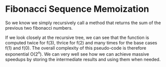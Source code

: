 # Fibonacci Sequence Memoization

So we know we simply recursively call a method that returns the sum of the previous two fibonacci numbers.

If we look closely at the recursive tree, we can see that the function is computed twice for f(3), thrice for f(2) and many times for the base cases f(1) and f(0). The overall complexity of this pseudo-code is therefore exponential O($2^n$). We can very well see how we can achieve massive speedups by storing the intermediate results and using them when needed.
